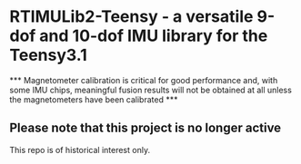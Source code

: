 # RTIMULib2-Teensy - a versatile 9-dof and 10-dof IMU library for the Teensy3.1

*** Magnetometer calibration is critical for good performance and, with some IMU chips, meaningful fusion results will not be obtained at all unless the magnetometers have been calibrated ***

## Please note that this project is no longer active

This repo is of historical interest only.


